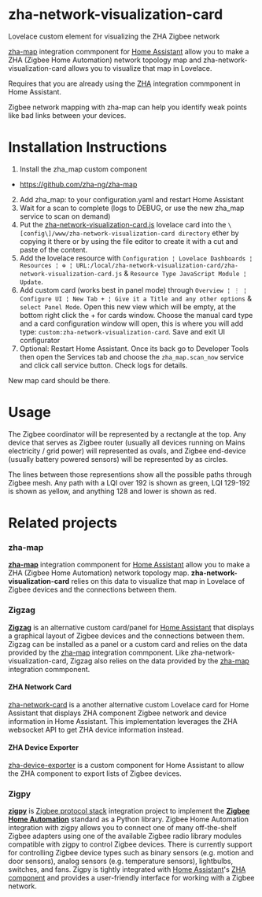 # zha-network-visualization-card
Lovelace custom element for visualizing the ZHA Zigbee network

[zha-map](https://github.com/zha-ng/zha-map) integration commponent for [Home Assistant](https://www.home-assistant.io) allow you to make a ZHA (Zigbee Home Automation) network topology map and zha-network-visualization-card allows you to visualize that map in Lovelace.

Requires that you are already using the [ZHA](https://www.home-assistant.io/integrations/zha/) integration commponent in Home Assistant.

Zigbee network mapping with zha-map can help you identify weak points like bad links between your devices.

# Installation Instructions

1. Install the zha_map custom component
- https://github.com/zha-ng/zha-map
2. Add zha_map: to your configuration.yaml and restart Home Assistant
3. Wait for a scan to complete (logs to DEBUG, or use the new zha_map service to scan on demand)
4. Put the [zha-network-visualization-card.js](https://github.com/dmulcahey/zha-network-visualization-card) lovelace card into the `\[config\]/www/zha-network-visualization-card directory` ether by copying it there or by using the file editor to create it with a cut and paste of the content.
5. Add the lovelace resource with `Configuration ¦ Lovelace Dashboards ¦ Resources ¦ ⊕ ¦ URL:/local/zha-network-visualization-card/zha-network-visualization-card.js` & `Resource Type JavaScript Module ¦ Update`.
6. Add custom card (works best in panel mode) through `Overview ¦ ⋮ ¦ Configure UI ¦ New Tab + ¦ Give it a Title and any other options` & `select Panel Mode`. Open this new view which will be empty, at the bottom right click the + for cards window. Choose the manual card type and a card configuration window will open, this is where you will add type: `custom:zha-network-visualization-card`. Save and exit UI configurator
7. Optional: Restart Home Assistant. Once its back go to Developer Tools then open the Services tab and choose the `zha_map.scan_now` service and click call service button. Check logs for details.

New map card should be there.

# Usage
The Zigbee coordinator will be represented by a rectangle at the top. Any device that serves as Zigbee router (usually all devices running on Mains electricity / grid power) will represented as ovals, and Zigbee end-device (usually battery powered sensors) will be represented by as circles.

The lines between those representions show all the possible paths through Zigbee mesh. Any path with a LQI over 192 is shown as green, LQI 129-192 is shown as yellow, and anything 128 and lower is shown as red.

# Related projects

### zha-map
**[zha-map](https://github.com/zha-ng/zha-map)** integration commponent for [Home Assistant](https://www.home-assistant.io) allow you to make a ZHA (Zigbee Home Automation) network topology map. **zha-network-visualization-card** relies on this data to visualize that map in Lovelace of Zigbee devices and the connections between them.

### Zigzag
**[Zigzag](https://github.com/Samantha-uk/zigzag)** is an alternative custom card/panel for [Home Assistant](https://www.home-assistant.io/) that displays a graphical layout of Zigbee devices and the connections between them. Zigzag can be installed as a panel or a custom card and relies on the data provided by the [zha-map](https://github.com/zha-ng/zha-map) integration commponent. Like zha-network-visualization-card, Zigzag also relies on the data provided by the [zha-map](https://github.com/zha-ng/zha-map) integration commponent.

#### ZHA Network Card
[zha-network-card](https://github.com/dmulcahey/zha-network-card) is a another alternative custom Lovelace card for Home Assistant that displays ZHA component Zigbee network and device information in Home Assistant. This implementation leverages the ZHA websocket API to get ZHA device information instead.

#### ZHA Device Exporter
[zha-device-exporter](https://github.com/dmulcahey/zha-device-exporter) is a custom component for Home Assistant to allow the ZHA component to export lists of Zigbee devices.

### Zigpy
**[zigpy](https://github.com/zigpy/zigpy)** is [Zigbee protocol stack](https://en.wikipedia.org/wiki/Zigbee) integration project to implement the **[Zigbee Home Automation](https://www.zigbee.org/)** standard as a Python library. Zigbee Home Automation integration with zigpy allows you to connect one of many off-the-shelf Zigbee adapters using one of the available Zigbee radio library modules compatible with zigpy to control Zigbee devices. There is currently support for controlling Zigbee device types such as binary sensors (e.g. motion and door sensors), analog sensors (e.g. temperature sensors), lightbulbs, switches, and fans. Zigpy is tightly integrated with [Home Assistant](https://www.home-assistant.io)'s [ZHA component](https://www.home-assistant.io/components/zha/) and provides a user-friendly interface for working with a Zigbee network.
